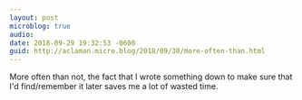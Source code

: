 ```yaml
---
layout: post
microblog: true
audio: 
date: 2018-09-29 19:32:53 -0600
guid: http://aclaman.micro.blog/2018/09/30/more-often-than.html
---
```

More often than not, the fact that I wrote something down to make sure that I'd find/remember it later saves me a lot of wasted time.
